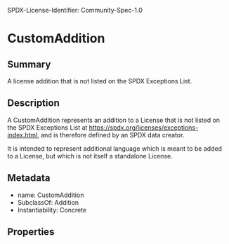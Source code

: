SPDX-License-Identifier: Community-Spec-1.0

# CustomAddition

## Summary

A license addition that is not listed on the SPDX Exceptions List.

## Description

A CustomAddition represents an addition to a License that is not listed
on the SPDX Exceptions List at https://spdx.org/licenses/exceptions-index.html,
and is therefore defined by an SPDX data creator.

It is intended to represent additional language which is meant to be added to
a License, but which is not itself a standalone License.

## Metadata

- name: CustomAddition
- SubclassOf: Addition
- Instantiability: Concrete

## Properties
